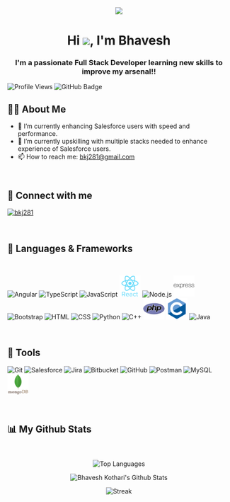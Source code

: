 <div align="center"><img src="https://media.giphy.com/media/qgQUggAC3Pfv687qPC/giphy.gif" height="200" /></div>

<h1 align="center">Hi <img src="https://raw.githubusercontent.com/MartinHeinz/MartinHeinz/master/wave.gif" height="30px">, I'm Bhavesh</h1>

<h3 align="center">I'm a passionate Full Stack Developer learning new skills to improve my arsenal!!</h3>  

![Profile Views](https://komarev.com/ghpvc/?username=bkj281&l)
![GitHub Badge](https://img.shields.io/github/followers/bkj281?label=Followers&style=social)


<!-- <img src="https://github-profile-trophy.vercel.app/?username=bkj281" alt="bkj281" /> -->

## 🙋‍♂️ About Me   
<!-- <br>   -->

- 🔭 I’m currently enhancing Salesforce users with speed and performance.
- 🌱 I’m currently upskilling with multiple stacks needed to enhance experience of Salesforce users.
- 📫 How to reach me: [bkj281@gmail.com](mailto:bkj281@gmail.com)
<!-- - 😄 Pronouns: He / His / Him -->
<!-- ✍ You can find my projects here [portfolio] -->  
<!-- - 👯 I’m looking to collaborate on ... -->
<!-- - 🤔 I’m looking for help with ... -->
<!-- - 💬 Ask me about  -->
<!-- - ⚡ Fun fact:  -->

<br>

## 🔗 Connect with me
[<img src="https://raw.githubusercontent.com/rahuldkjain/github-profile-readme-generator/master/src/images/icons/Social/linked-in-alt.svg" alt="bkj281" height="30" width="40" />][LinkedIn]

<br>

## 🚀 Languages & Frameworks
<br>

![Angular](https://img.icons8.com/color/48/000000/angularjs.png)
![TypeScript](https://img.icons8.com/color/48/undefined/typescript--v1.png)
![JavaScript](https://img.icons8.com/color/48/undefined/javascript--v1.png)
<img src="https://raw.githubusercontent.com/devicons/devicon/master/icons/react/react-original-wordmark.svg" alt="react" width="48" height="48"/>
![Node.js](https://img.icons8.com/color/48/000000/nodejs.png)
<img src="https://raw.githubusercontent.com/devicons/devicon/master/icons/express/express-original-wordmark.svg" alt="express" width="48" height="48"/>
![Bootstrap](https://img.icons8.com/color/48/undefined/bootstrap.png)
![HTML](https://img.icons8.com/color/48/undefined/html-5--v1.png)
![CSS](https://img.icons8.com/color/48/undefined/css3.png)
![Python](https://img.icons8.com/color/48/undefined/python--v1.png)
![C++](https://img.icons8.com/external-tal-revivo-color-tal-revivo/48/undefined/external-cplusplus-a-general-purpose-descriptive-programming-computer-language-logo-color-tal-revivo.png)
<img src="https://raw.githubusercontent.com/devicons/devicon/master/icons/php/php-original.svg" alt="php" width="48" height="48"/>
<img src="https://raw.githubusercontent.com/devicons/devicon/master/icons/c/c-original.svg" alt="c" width="48" height="48"/>
![Java](https://img.icons8.com/color/48/undefined/java-coffee-cup-logo--v1.png)

<br>

## 🔧 Tools
![Git](https://img.icons8.com/color/48/undefined/git.png)
![Salesforce](https://img.icons8.com/color/48/undefined/salesforce.png)
![Jira](https://img.icons8.com/color/48/undefined/jira.png)
![Bitbucket](https://img.icons8.com/color/48/undefined/bitbucket.png)
![GitHub](https://img.icons8.com/glyph-neue/48/undefined/github.png)
![Postman](https://img.icons8.com/external-tal-revivo-color-tal-revivo/40/undefined/external-postman-is-the-only-complete-api-development-environment-logo-color-tal-revivo.png)
![MySQL](https://img.icons8.com/color/48/undefined/mysql-logo.png)
<img src="https://raw.githubusercontent.com/devicons/devicon/master/icons/mongodb/mongodb-original-wordmark.svg" alt="mongodb" width="48" height="48"/>
<!-- ![Heroku](https://img.icons8.com/color/48/undefined/heroku.png) -->

<br>

## 📊 My Github Stats
<br>
<div align="center">

![Top Languages](https://github-readme-stats.vercel.app/api/top-langs/?username=bkj281&langs_count=8&count_private=true&layout=compact)

</div>

<div align="center">  

![Bhavesh Kothari's Github Stats](https://github-readme-stats.vercel.app/api?username=bkj281&show_icons=true&count_private=true&)

</div>

<div align="center">  

![Streak](https://github-readme-streak-stats.herokuapp.com/?user=bkj281)

</div>


[LinkedIn]:https://linkedin.com/in/bkj281
